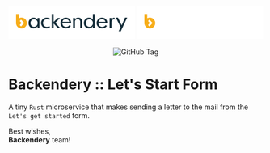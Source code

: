 <!-- markdownlint-disable -->
<p align="center">
  <img src="artwork/PNG/logo-banner-inline-light.png#gh-light-mode-only" width="auto" height="auto" />
  <img src="artwork/PNG/logo-banner-inline-dark.png#gh-dark-mode-only" width="auto" height="auto" />
</p>

<div align="center">

![GitHub Tag](https://img.shields.io/github/v/tag/iaroslaff/backendery-lets-start-form?style=flat&logoColor=ffffff&labelColor=152d39&color=f7ad19)

</div>
<!-- markdownlint-restore -->

# Backendery :: Let's Start Form
A tiny `Rust` microservice that makes sending a letter to the mail from the `Let's get started` form.


Best wishes,<br>**Backendery** team!
